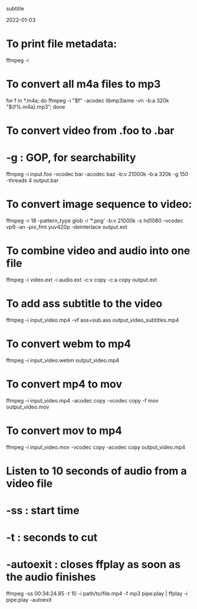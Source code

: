 subtitle

2022-01-03

To print file metadata:
=======================

ffmpeg -i

To convert all m4a files to mp3
===============================

for f in \*.m4a; do ffmpeg -i "<span class="math inline">$f" -acodec libmp3lame -vn -b:a 320k "$</span>{f%.m4a}.mp3”; done

To convert video from .foo to .bar
==================================

-g : GOP, for searchability
===========================

ffmpeg -i input.foo -vcodec bar -acodec baz -b:v 21000k -b:a 320k -g 150 -threads 4 output.bar

To convert image sequence to video:
===================================

ffmpeg -r 18 -pattern\_type glob -i ‘\*.png’ -b:v 21000k -s hd1080 -vcodec vp9 -an -pix\_fmt yuv420p -deinterlace output.ext

To combine video and audio into one file
========================================

ffmpeg -i video.ext -i audio.ext -c:v copy -c:a copy output.ext

To add ass subtitle to the video
================================

ffmpeg -i input\_video.mp4 -vf ass=sub.ass output\_video\_subtitles.mp4

To convert webm to mp4
======================

ffmpeg -i input\_video.webm output\_video.mp4

To convert mp4 to mov
=====================

ffmpeg -i input\_video.mp4 -acodec copy -vcodec copy -f mov output\_video.mov

To convert mov to mp4
=====================

ffmpeg -i input\_video.mov -vcodec copy -acodec copy output\_video.mp4

Listen to 10 seconds of audio from a video file
===============================================

-ss : start time
================

-t : seconds to cut
===================

-autoexit : closes ffplay as soon as the audio finishes
=======================================================

ffmpeg -ss 00:34:24.85 -t 10 -i path/to/file.mp4 -f mp3 pipe:play | ffplay -i pipe:play -autoexit
